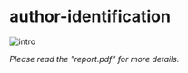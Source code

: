 # author-identification
![intro](https://drive.google.com/uc?export=view&id=12ThB5zS6_7ueraQYq0YCidKMaIRaIpiu)

_Please read the "report.pdf" for more details._
